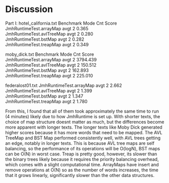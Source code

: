 # Discussion
Part I:
hotel_california.txt
Benchmark                  Mode  Cnt  Score    
JmhRuntimeTest.arrayMap    avgt    2  0.365       
JmhRuntimeTest.avlTreeMap  avgt    2  0.280      
JmhRuntimeTest.bstMap      avgt    2  0.282      
JmhRuntimeTest.treapMap    avgt    2  0.349          

moby_dick.txt
Benchmark                  Mode  Cnt     Score          
JmhRuntimeTest.arrayMap    avgt    2  3794.439        
JmhRuntimeTest.avlTreeMap  avgt    2   150.512         
JmhRuntimeTest.bstMap      avgt    2   162.893      
JmhRuntimeTest.treapMap    avgt    2   225.010  

federalost01.txt
JmhRuntimeTest.arrayMap    avgt    2  2.662         
JmhRuntimeTest.avlTreeMap  avgt    2  1.399     
JmhRuntimeTest.bstMap      avgt    2  1.347   
JmhRuntimeTest.treapMap    avgt    2  1.780   

From this, I found that all of them took approximately the same time to run (4 minutes) likely due to how JmhRuntime is set up.
With shorter texts, the choice of map structure doesnt matter as much, but the differences become more apparent with longer texts.
The longer texts like Moby Dick generated higher scores because it has more words that need to be mapped. The AVL TreeMap and BST Map performed consistently well, with AVL trees getting an edge, notably in longer texts. This is because AVL tree maps are self balancing, so the performance of its operations will be O(logN), BST maps can be O(N) in worst case. Treap is pretty good, however, its slower than the binary trees likely because it requires the priority balancing overhead, which comes with a slight computational time. ArrayMaps have insert and remove operations at O(N) so as the number of words increases, the time that it grows linearly, significantly slower than the other data structures. 
